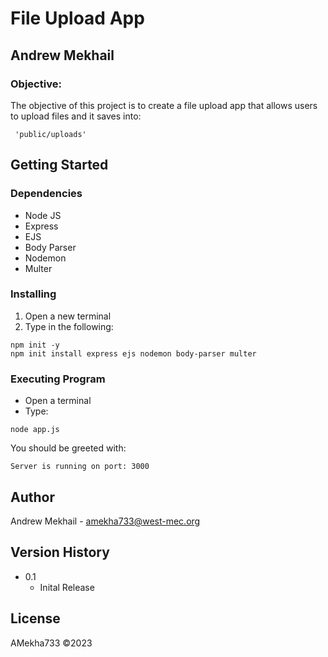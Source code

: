 # File Upload App
## Andrew Mekhail

### Objective:
The objective of this project is to create a file upload app that allows users to upload files and it saves into:
```
 'public/uploads' 
 ```
## Getting Started
### Dependencies
* Node JS
* Express
* EJS
* Body Parser
* Nodemon
* Multer

### Installing
1. Open a new terminal
2. Type in the following:
```
npm init -y
npm init install express ejs nodemon body-parser multer
```

### Executing Program
* Open a terminal
* Type:
```
node app.js
```
You should be greeted with:
```
Server is running on port: 3000
```
## Author
Andrew Mekhail - amekha733@west-mec.org

## Version History
* 0.1
    * Inital Release

## License
AMekha733 &copy;2023

